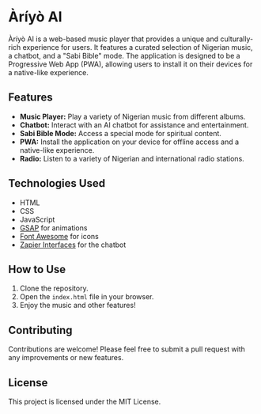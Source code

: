 # Àríyò AI

Àríyò AI is a web-based music player that provides a unique and culturally-rich experience for users. It features a curated selection of Nigerian music, a chatbot, and a "Sabi Bible" mode. The application is designed to be a Progressive Web App (PWA), allowing users to install it on their devices for a native-like experience.

## Features

- **Music Player:** Play a variety of Nigerian music from different albums.
- **Chatbot:** Interact with an AI chatbot for assistance and entertainment.
- **Sabi Bible Mode:** Access a special mode for spiritual content.
- **PWA:** Install the application on your device for offline access and a native-like experience.
- **Radio:** Listen to a variety of Nigerian and international radio stations.

## Technologies Used

- HTML
- CSS
- JavaScript
- [GSAP](https://greensock.com/gsap/) for animations
- [Font Awesome](https://fontawesome.com/) for icons
- [Zapier Interfaces](https://interfaces.zapier.com/) for the chatbot

## How to Use

1. Clone the repository.
2. Open the `index.html` file in your browser.
3. Enjoy the music and other features!

## Contributing

Contributions are welcome! Please feel free to submit a pull request with any improvements or new features.

## License

This project is licensed under the MIT License.